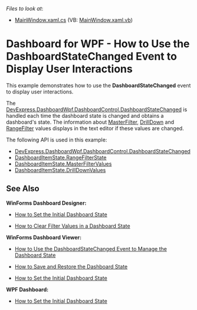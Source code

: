 *Files to look at*:

* [MainWindow.xaml.cs](./CS/WPF-DashboardStateChanged-Event/MainWindow.xaml.cs) (VB: [MainWindow.xaml.vb](./VB/WPF-DashboardStateChanged-Event/MainWindow.xaml.vb))

# Dashboard for WPF - How to Use the DashboardStateChanged Event to Display User Interactions

This example demonstrates how to use the **DashboardStateChanged** event to display user interactions.

The [DevExpress.DashboardWpf.DashboardControl.DashboardStateChanged](https://docs.devexpress.com/Dashboard/DevExpress.DashboardWpf.DashboardControl.DashboardStateChanged?v=20.1) is handled each time the dashboard state is changed and obtains a dashboard's state. The information about [MasterFilter](https://docs.devexpress.com/Dashboard/400011/designer-and-viewer-applications/wpf-viewer/manage-interactivity-capabilities?v=20.1), [DrillDown](https://docs.devexpress.com/Dashboard/400011/designer-and-viewer-applications/wpf-viewer/manage-interactivity-capabilities?v=20.1) and [RangeFilter](https://docs.devexpress.com/Dashboard/DevExpress.DashboardCommon.RangeFilterState?v=20.1) values displays in the text editor if these values are changed.


The following API is used in this example:
* [DevExpress.DashboardWpf.DashboardControl.DashboardStateChanged](https://docs.devexpress.com/Dashboard/DevExpress.DashboardWpf.DashboardControl.DashboardStateChanged?v=20.1)
* [DashboardItemState.RangeFilterState](https://docs.devexpress.com/Dashboard/DevExpress.DashboardCommon.DashboardItemState.RangeFilterState?v=20.1)
* [DashboardItemState.MasterFilterValues](https://docs.devexpress.com/Dashboard/DevExpress.DashboardCommon.DashboardItemState.MasterFilterValues?v=20.1)
* [DashboardItemState.DrillDownValues](https://docs.devexpress.com/Dashboard/DevExpress.DashboardCommon.DashboardItemState.DrillDownValues?v=20.1)


## See Also
**WinForms Dashboard Designer:**
- [How to Set the Initial Dashboard State](https://github.com/DevExpress-Examples/winforms-designer-save-and-apply-dashboard-state)

- [How to Clear Filter Values in a Dashboard State](https://github.com/DevExpress-Examples/How-to-Clear-Filter-Values-in-a-Dashboard-State-)

**WinForms Dashboard Viewer:**
- [How to Use the DashboardStateChanged Event to Manage the Dashboard State](https://github.com/DevExpress-Examples/WinForms-Dashboard-Viewer-DashboardStateChanged-Event)

- [How to Save and Restore the Dashboard State](https://github.com/DevExpress-Examples/winforms-dashboard-save-restore-dashboard-state)

- [How to Set the Initial Dashboard State](https://github.com/DevExpress-Examples/winforms-viewer-save-and-apply-dashboard-state)

**WPF Dashboard:**

- [How to Set the Initial Dashboard State](https://github.com/DevExpress-Examples/wpf-dashboard-how-to-set-initial-dashboard-state)


